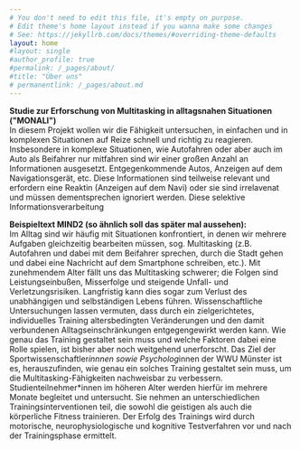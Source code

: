 ```yaml
---
# You don't need to edit this file, it's empty on purpose.
# Edit theme's home layout instead if you wanna make some changes
# See: https://jekyllrb.com/docs/themes/#overriding-theme-defaults
layout: home
#layout: single
#author_profile: true
#permalink: /_pages/about/
#title: "Über uns"
# permanentlink: /_pages/about.md
---
```


**Studie zur Erforschung von Multitasking in alltagsnahen Situationen ("MONALI")**    
In diesem Projekt wollen wir die Fähigkeit untersuchen, in einfachen und in komplexen Situationen auf Reize schnell und richtig zu reagieren. 
Insbesondere in komplexe Situationen, wie Autofahren oder aber auch im Auto als Beifahrer nur mitfahren sind wir einer großen Anzahl an Informationen ausgesetzt. Entgegenkommende Autos, Anzeigen auf dem Navigationsgerät, etc. Diese Informationen sind teilweise relevant und erfordern eine Reaktin (Anzeigen auf dem Navi) oder sie sind irrelavenat und müssen dementsprechen ignoriert werden. Diese selektive Informationsverarbeitung     

**Beispieltext MIND2 (so ähnlich soll das später mal aussehen):**    
Im Alltag sind wir häufig mit Situationen konfrontiert, in denen wir mehrere Aufgaben gleichzeitig bearbeiten müssen, sog. Multitasking (z.B. Autofahren und dabei mit dem Beifahrer sprechen, durch die Stadt gehen und dabei eine Nachricht auf dem Smartphone schreiben, etc.). Mit zunehmendem Alter fällt uns das Multitasking schwerer; die Folgen sind Leistungseinbußen, Misserfolge und steigende Unfall- und Verletzungsrisiken. Langfristig kann dies sogar zum Verlust des unabhängigen und selbständigen Lebens führen. Wissenschaftliche Untersuchungen lassen vermuten, dass durch ein zielgerichtetes, individuelles Training altersbedingten Veränderungen und den damit verbundenen Alltagseinschränkungen entgegengewirkt werden kann. Wie genau das Training gestaltet sein muss und welche Faktoren dabei eine Rolle spielen, ist bisher aber noch weitgehend unerforscht. Das Ziel der Sportwissenschaftler*innnen sowie Psycholog*innen der WWU Münster ist es, herauszufinden, wie genau ein solches Training gestaltet sein muss, um die Multitasking-Fähigkeiten nachweisbar zu verbessern. Studienteilnehmer*innen im höheren Alter werden hierfür im mehrere Monate begleitet und untersucht. Sie nehmen an unterschiedlichen Trainingsinterventionen teil, die sowohl die geistigen als auch die körperliche Fitness trainieren. Der Erfolg des Trainings wird durch motorische, neurophysiologische und kognitive Testverfahren vor und nach der Trainingsphase ermittelt.
